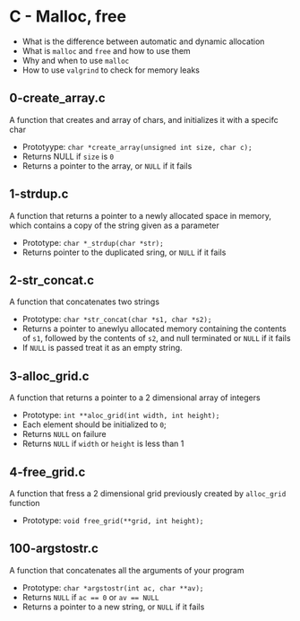 # C - Malloc, free
  - What is the difference between automatic and dynamic allocation
  - What is `malloc` and `free` and how to use them
  - Why and when to use `malloc`
  - How to use `valgrind` to check for memory leaks

## 0-create_array.c
   A function that creates and array of chars, and initializes it with a specifc char
   - Prototyype: `char *create_array(unsigned int size, char c);`
   - Returns NULL if `size` is `0`
   - Returns a pointer to the array, or `NULL` if it fails

## 1-strdup.c
   A function that returns a pointer to a newly allocated space in memory,
   which contains a copy of the string given as a parameter
   - Prototype: `char *_strdup(char *str);`
   - Returns pointer to the duplicated sring, or `NULL` if it fails

## 2-str_concat.c
   A function that concatenates two strings
   - Prototype: `char *str_concat(char *s1, char *s2);`
   - Returns a pointer to anewlyu allocated memory containing the contents of `s1`,
   followed by the contents of `s2`, and null terminated or `NULL` if it fails
   - If `NULL` is passed treat it as an empty string.

## 3-alloc_grid.c
   A function that returns a pointer to a 2 dimensional array of integers
   - Prototype: `int **aloc_grid(int width, int height);`
   - Each element should be initialized to `0`;
   - Returns `NULL` on failure
   - Returns `NULL` if `width` or `height` is less than 1

## 4-free_grid.c
   A function that fress a 2 dimensional grid previously created by `alloc_grid` function
   - Prototype: `void free_grid(**grid, int height);`

## 100-argstostr.c
   A function that concatenates all the arguments of your program
   - Prototype: `char *argstostr(int ac, char **av);`
   - Returns `NULL` if `ac == 0` or `av == NULL`
   - Returns a pointer to a new string, or `NULL` if it fails